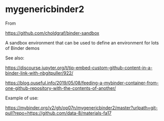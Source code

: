 # mygenericbinder2

From

https://github.com/choldgraf/binder-sandbox

A sandbox environment that can be used to define an environment for lots of Binder demos


See also:

https://discourse.jupyter.org/t/tip-embed-custom-github-content-in-a-binder-link-with-nbgitpuller/922/

https://blog.ouseful.info/2019/05/08/feeding-a-mybinder-container-from-one-github-repository-with-the-contents-of-another/

Example of use:

https://mybinder.org/v2/gh/op07n/mygenericbinder2/master?urlpath=git-pull?repo=https://github.com/data-8/materials-fa17
